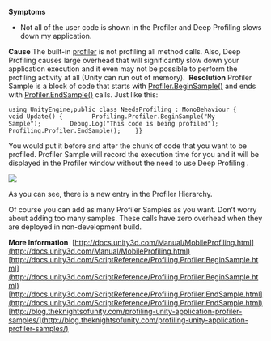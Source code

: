 **Symptoms**
- Not all of the user code is shown in the Profiler and Deep Profiling slows down my application.

**Cause** The built-in [profiler](http://docs.unity3d.com/Manual/Profiler.html) is not profiling all method calls. Also, Deep Profiling causes large overhead that will significantly slow down your application execution and it even may not be possible to perform the profiling activity at all (Unity can run out of memory).  **Resolution** Profiler Sample is a block of code that starts with [Profiler.BeginSample()](https://docs.unity3d.com/ScriptReference/Profiling.Profiler.BeginSample.html) and ends with [Profiler.EndSample()](https://docs.unity3d.com/ScriptReference/Profiling.Profiler.EndSample.html) calls. Just like this:
```
using UnityEngine;public class NeedsProfiling : MonoBehaviour {    void Update() {        Profiling.Profiler.BeginSample("My Sample");        Debug.Log("This code is being profiled");        Profiling.Profiler.EndSample();    }}
```


You would put it before and after the chunk of code that you want to be profiled. Profiler Sample will record the execution time for you and it will be displayed in the Profiler window without the need to use Deep Profiling *.*



![](/hc/en-us/article_attachments/203701646/profiler.png)



As you can see, there is a new entry in the Profiler Hierarchy.



Of course you can add as many Profiler Samples as you want. Don’t worry about adding too many samples. These calls have zero overhead when they are deployed in non-development build.

**More Information**  [http://docs.unity3d.com/Manual/MobileProfiling.html](http://docs.unity3d.com/Manual/MobileProfiling.html)[http://docs.unity3d.com/ScriptReference/Profiling.Profiler.BeginSample.html](http://docs.unity3d.com/ScriptReference/Profiling.Profiler.BeginSample.html)[http://docs.unity3d.com/ScriptReference/Profiling.Profiler.EndSample.html](http://docs.unity3d.com/ScriptReference/Profiling.Profiler.EndSample.html)[http://blog.theknightsofunity.com/profiling-unity-application-profiler-samples/](http://blog.theknightsofunity.com/profiling-unity-application-profiler-samples/)